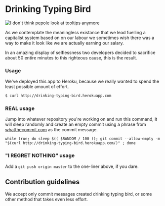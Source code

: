 # Drinking Typing Bird

![I don't think pepole look at tooltips anymore](https://media.giphy.com/media/l41lUJ1YoZB1lHVPG/giphy-facebook_s.jpg)

As we contemplate the meaningless existance that we lead fuelling a capitalist system based on on our labour we sometimes wish there was a way to make it look like we are actually earning our salary.

In an amazing display of selflessness two developers decided to sacrifice about 50 entire minutes to this righteous cause, this is the result.


### Usage

We've deployed this app to Heroku, because we really wanted to spend the least possible amount of effort.

```bash
$ curl http://drinking-typing-bird.herokuapp.com
```

### REAL usage

Jump into whatever repository you're working on and run this command, it will sleep randomly and create an empty commit using a phrase from [whatthecommit.com](https://whatthecommit.com) as the commit message. 

```
while true; do sleep $(( $RANDOM / 100 )); git commit --allow-empty -m "$(curl http://drinking-typing-bird.herokuapp.com/)" ; done
```
### "I REGRET NOTHING" usage

Add a `git push origin master` to the one-liner above, if you dare.


## Contribution guidelines

We accept only commit messages created drinking typing bird,  or some other method that takes even less effort.
